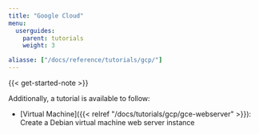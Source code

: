 ```yaml
---
title: "Google Cloud"
menu:
  userguides:
    parent: tutorials
    weight: 3

aliasse: ["/docs/reference/tutorials/gcp/"]
---
```


{{< get-started-note >}}

Additionally, a tutorial is available to follow:

* [Virtual Machine]({{< relref "/docs/tutorials/gcp/gce-webserver" >}}): Create a Debian virtual machine web server instance
